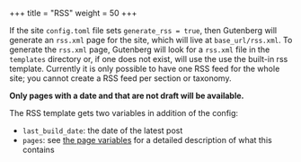 +++
title = "RSS"
weight = 50
+++

If the site `config.toml` file sets `generate_rss = true`, then Gutenberg will 
generate an `rss.xml` page for the site, which will live at `base_url/rss.xml`. To
generate the `rss.xml` page, Gutenberg will look for a `rss.xml` file in the `templates`
directory or, if one does not exist, will use the use the built-in rss template.
Currently it is only possible to have one RSS feed for the whole site; you cannot
create a RSS feed per section or taxonomy.

**Only pages with a date and that are not draft will be available.**

The RSS template gets two variables in addition of the config:

- `last_build_date`: the date of the latest post
- `pages`: see [the page variables](./documentation/templates/pages-sections.md#page-variables) for
a detailed description of what this contains
